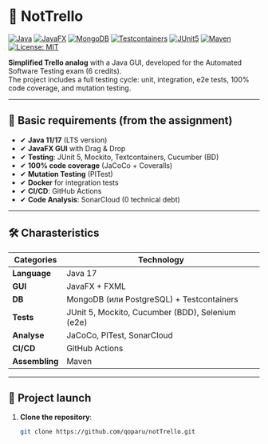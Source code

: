 # 🚀 NotTrello

[![Java](https://img.shields.io/badge/Java-17%20LTS-red?logo=openjdk)](https://www.oracle.com/java/)
[![JavaFX](https://img.shields.io/badge/JavaFX-17%20LTS-purple?logo=javafx)](https://openjfx.io/)
[![MongoDB](https://img.shields.io/badge/MongoDB-✓-green?logo=mongodb)](https://www.mongodb.com/)
[![Testcontainers](https://img.shields.io/badge/Testcontainers-✓-blue?logo=docker)](https://testcontainers.com/)
[![JUnit5](https://img.shields.io/badge/JUnit-5.11.0-green?logo=junit5)](https://junit.org/junit5/)
[![Maven](https://img.shields.io/badge/Maven-3.9.6-orange?logo=apachemaven)](https://maven.apache.org/)
[![License: MIT](https://img.shields.io/badge/License-MIT-green.svg)](https://opensource.org/licenses/MIT)

**Simplified Trello analog** with a Java GUI, developed for the Automated Software Testing exam (6 credits).  
The project includes a full testing cycle: unit, integration, e2e tests, 100% code coverage, and mutation testing.

---

## 📌 Basic requirements (from the assignment)
- ✔ **Java 11/17** (LTS version)  
- ✔ **JavaFX GUI** with Drag & Drop  
- ✔ **Testing**: JUnit 5, Mockito, Textcontainers, Cucumber (BD)  
- ✔ **100% code coverage** (JaCoCo + Coveralls)  
- ✔ **Mutation Testing** (PITest)  
- ✔ **Docker** for integration tests  
- ✔ **CI/CD**: GitHub Actions  
- ✔ **Code Analysis**: SonarCloud (0 technical debt) 

---

## 🛠 Charasteristics
| Categories       | Technology                                                                 |
|----------------|---------------------------------------------------------------------------|
| **Language**       | Java 17                                                                   |
| **GUI**        | JavaFX + FXML                                                            |
| **DB**         | MongoDB (или PostgreSQL) + Testcontainers                                |
| **Tests**      | JUnit 5, Mockito, Cucumber (BDD), Selenium (e2e)                         |
| **Analyse**     | JaCoCo, PITest, SonarCloud                                               |
| **CI/CD**      | GitHub Actions                                                           |
| **Assembling**     | Maven                                                                    |

---

## 🚀 Project launch
1. **Clone the repository**:
   ```bash
   git clone https://github.com/qoparu/notTrello.git
